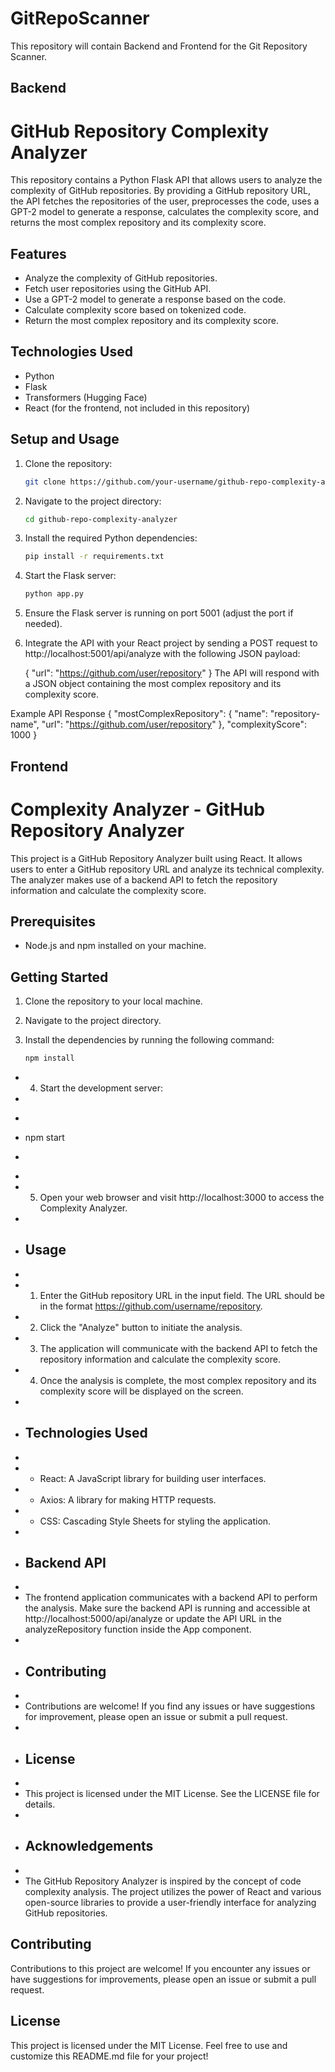 # GitRepoScanner
This repository will contain Backend and Frontend for the Git Repository Scanner.

## Backend
##

# GitHub Repository Complexity Analyzer

This repository contains a Python Flask API that allows users to analyze the complexity of GitHub repositories. By providing a GitHub repository URL, the API fetches the repositories of the user, preprocesses the code, uses a GPT-2 model to generate a response, calculates the complexity score, and returns the most complex repository and its complexity score.

## Features

- Analyze the complexity of GitHub repositories.
- Fetch user repositories using the GitHub API.
- Use a GPT-2 model to generate a response based on the code.
- Calculate complexity score based on tokenized code.
- Return the most complex repository and its complexity score.

## Technologies Used

- Python
- Flask
- Transformers (Hugging Face)
- React (for the frontend, not included in this repository)

## Setup and Usage

1. Clone the repository:

   ```bash
   git clone https://github.com/your-username/github-repo-complexity-analyzer.git

2. Navigate to the project directory:
   ```bash
   cd github-repo-complexity-analyzer

3. Install the required Python dependencies:
   ```bash
   pip install -r requirements.txt
   
4. Start the Flask server:
   ```bash
   python app.py
6. Ensure the Flask server is running on port 5001 (adjust the port if needed).

7. Integrate the API with your React project by sending a POST request to http://localhost:5001/api/analyze with the following JSON payload:

   {
     "url": "https://github.com/user/repository"
   }
The API will respond with a JSON object containing the most complex repository and its complexity score.

Example API Response
{
  "mostComplexRepository": {
    "name": "repository-name",
    "url": "https://github.com/user/repository"
  },
  "complexityScore": 1000
}
## Frontend
##

# Complexity Analyzer - GitHub Repository Analyzer

This project is a GitHub Repository Analyzer built using React. It allows users to enter a GitHub repository URL and analyze its technical complexity. The analyzer makes use of a backend API to fetch the repository information and calculate the complexity score.

## Prerequisites

- Node.js and npm installed on your machine.

## Getting Started

1. Clone the repository to your local machine.
2. Navigate to the project directory.
3. Install the dependencies by running the following command:

   ```bash
   npm install

* 4. Start the development server:
* 
*    ```bash
*    npm start
*    ```
* 
* 5. Open your web browser and visit http://localhost:3000 to access the Complexity Analyzer.
* 
* ## Usage
* 
* 1. Enter the GitHub repository URL in the input field. The URL should be in the format https://github.com/username/repository.
* 2. Click the "Analyze" button to initiate the analysis.
* 3. The application will communicate with the backend API to fetch the repository information and calculate the complexity score.
* 4. Once the analysis is complete, the most complex repository and its complexity score will be displayed on the screen.
* 
* ## Technologies Used
* 
* - React: A JavaScript library for building user interfaces.
* - Axios: A library for making HTTP requests.
* - CSS: Cascading Style Sheets for styling the application.
* 
* ## Backend API
* 
* The frontend application communicates with a backend API to perform the analysis. Make sure the backend API is running and accessible at http://localhost:5000/api/analyze or update the API URL in the analyzeRepository function inside the App component.
* 
* ## Contributing
* 
* Contributions are welcome! If you find any issues or have suggestions for improvement, please open an issue or submit a pull request.
* 
* ## License
* 
* This project is licensed under the MIT License. See the LICENSE file for details.
* 
* ## Acknowledgements
* 
* The GitHub Repository Analyzer is inspired by the concept of code complexity analysis. The project utilizes the power of React and various open-source libraries to provide a user-friendly interface for analyzing GitHub repositories.

## Contributing
   Contributions to this project are welcome! If you encounter any issues or have suggestions for improvements, please open an issue or    submit a pull request.

## License
   This project is licensed under the MIT License.
   Feel free to use and customize this README.md file for your project!


